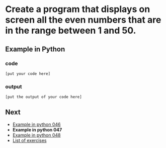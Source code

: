# Create a program that displays on screen all the even numbers that are in the range between 1 and 50.

## Example in Python

### code

``` python
[put your code here]
```

### output

```
[put the output of your code here]
```

## Next

- [Example in python 046](../../046/python)
- **Example in python 047**
- [Example in python 048](../../048/python)
- [List of exercises](../..)
